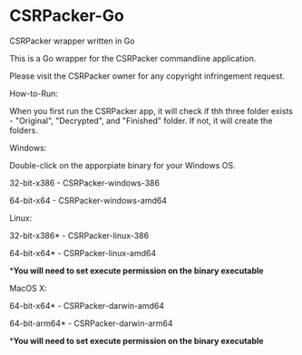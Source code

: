 # CSRPacker-Go
CSRPacker wrapper written in Go

This is a Go wrapper for the CSRPacker commandline application.

Please visit the CSRPacker owner for any copyright infringement request.  

How-to-Run:

When you first run the CSRPacker app, it will check if thh three folder exists - "Original", "Decrypted", and "Finished" folder.
If not, it will create the folders.
   

Windows:

Double-click on the apporpiate binary for your Windows OS.

32-bit-x386 - CSRPacker-windows-386

64-bit-x64 - CSRPacker-windows-amd64

Linux:

32-bit-x386* - CSRPacker-linux-386

64-bit-x64* - CSRPacker-linux-amd64

***You will need to set execute permission on the binary executable**

MacOS X:

64-bit-x64* - CSRPacker-darwin-amd64

64-bit-arm64* - CSRPacker-darwin-arm64

***You will need to set execute permission on the binary executable**
